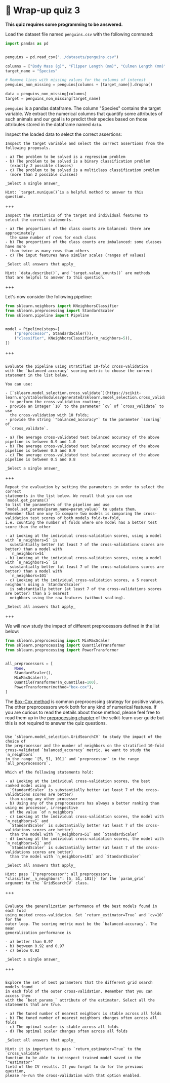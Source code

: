 # 🏁 Wrap-up quiz 3

**This quiz requires some programming to be answered.**

Load the dataset file named `penguins.csv` with the following command:

```python
import pandas as pd


penguins = pd.read_csv("../datasets/penguins.csv")

columns = ["Body Mass (g)", "Flipper Length (mm)", "Culmen Length (mm)"]
target_name = "Species"

# Remove lines with missing values for the columns of interest
penguins_non_missing = penguins[columns + [target_name]].dropna()

data = penguins_non_missing[columns]
target = penguins_non_missing[target_name]
```

`penguins` is a pandas dataframe. The column "Species" contains the target
variable. We extract the numerical columns that quantify some attributes of such
animals and our goal is to predict their species based on those attributes
stored in the dataframe named `data`.

Inspect the loaded data to select the correct assertions:

```{admonition} Question
Inspect the target variable and select the correct assertions from the
following proposals.

- a) The problem to be solved is a regression problem
- b) The problem to be solved is a binary classification problem
  (exactly 2 possible classes)
- c) The problem to be solved is a multiclass classification problem
  (more than 2 possible classes)

_Select a single answer_

Hint: `target.nunique()`is a helpful method to answer to this question.
```

+++

```{admonition} Question
Inspect the statistics of the target and individual features to
select the correct statements.

- a) The proportions of the class counts are balanced: there are approximately
  the same number of rows for each class
- b) The proportions of the class counts are imbalanced: some classes have more
  than twice as many rows than others
- c) The input features have similar scales (ranges of values)

_Select all answers that apply_

Hint: `data.describe()`, and `target.value_counts()` are methods
that are helpful to answer to this question.
```

+++

Let's now consider the following pipeline:

```python
from sklearn.neighbors import KNeighborsClassifier
from sklearn.preprocessing import StandardScaler
from sklearn.pipeline import Pipeline


model = Pipeline(steps=[
    ("preprocessor", StandardScaler()),
    ("classifier", KNeighborsClassifier(n_neighbors=5)),
])
```

+++

```{admonition} Question

Evaluate the pipeline using stratified 10-fold cross-validation
with the `balanced-accuracy` scoring metric to choose the correct
statement in the list below.

You can use:

- [`sklearn.model_selection.cross_validate`](https://scikit-learn.org/stable/modules/generated/sklearn.model_selection.cross_validate.html)
  to perform the cross-validation routine;
- provide an integer `10` to the parameter `cv` of `cross_validate` to use
  the cross-validation with 10 folds;
- provide the string `"balanced_accuracy"` to the parameter `scoring` of
  `cross_validate`.

- a) The average cross-validated test balanced accuracy of the above pipeline is between 0.9 and 1.0
- b) The average cross-validated test balanced accuracy of the above pipeline is between 0.8 and 0.9
- c) The average cross-validated test balanced accuracy of the above pipeline is between 0.5 and 0.8

_Select a single answer_
```

+++

```{admonition} Question
Repeat the evaluation by setting the parameters in order to select the correct
statements in the list below. We recall that you can use `model.get_params()`
to list the parameters of the pipeline and use
`model.set_params(param_name=param_value)` to update them.
Remember that one way to compare two models is comparing the cross-validation test scores of both models fold-to-fold,
i.e. counting the number of folds where one model has a better test score than the other

- a) Looking at the individual cross-validation scores, using a model with `n_neighbors=5` is
  substantially better (at least 7 of the cross-validations scores are better) than a model with
  `n_neighbors=51`
- b) Looking at the individual cross-validation scores, using a model with `n_neighbors=5` is
  substantially better (at least 7 of the cross-validations scores are better) than a model with
  `n_neighbors=101`
- c) Looking at the individual cross-validation scores, a 5 nearest neighbors using a `StandardScaler`
  is substantially better (at least 7 of the cross-validations scores are better) than a 5 nearest
  neighbors using the raw features (without scaling).

_Select all answers that apply_
```

+++

We will now study the impact of different preprocessors defined in the list below:

```python
from sklearn.preprocessing import MinMaxScaler
from sklearn.preprocessing import QuantileTransformer
from sklearn.preprocessing import PowerTransformer


all_preprocessors = [
    None,
    StandardScaler(),
    MinMaxScaler(),
    QuantileTransformer(n_quantiles=100),
    PowerTransformer(method="box-cox"),
]
```

The [Box-Cox
method](https://en.wikipedia.org/wiki/Power_transform#Box%E2%80%93Cox_transformation)
is common preprocessing strategy for positive values. The other preprocessors
work both for any kind of numerical features. If you are curious to read the
details about those method, please feel free to read them up in the
[preprocessing
chapter](https://scikit-learn.org/stable/modules/preprocessing.html) of the
scikit-learn user guide but this is not required to answer the quiz questions.

```{admonition} Question

Use `sklearn.model_selection.GridSearchCV` to study the impact of the choice of
the preprocessor and the number of neighbors on the stratified 10-fold
cross-validated `balanced_accuracy` metric. We want to study the `n_neighbors`
in the range `[5, 51, 101]` and `preprocessor` in the range
`all_preprocessors`.

Which of the following statements hold:

- a) Looking at the individual cross-validation scores, the best ranked model using a
  `StandardScaler` is substantially better (at least 7 of the cross-validations scores are better)
  than using any other processor
- b) Using any of the preprocessors has always a better ranking than using no processor, irrespective
  of the value `of n_neighbors`
- c) Looking at the individual cross-validation scores, the model with `n_neighbors=5` and
  `StandardScaler` is substantially better (at least 7 of the cross-validations scores are better)
  than the model with `n_neighbors=51` and `StandardScaler`
- d) Looking at the individual cross-validation scores, the model with `n_neighbors=51` and
  `StandardScaler` is substantially better (at least 7 of the cross-validations scores are better)
  than the model with `n_neighbors=101` and `StandardScaler`

_Select all answers that apply_

Hint: pass `{"preprocessor": all_preprocessors, "classifier__n_neighbors": [5, 51, 101]}` for the `param_grid` argument to the `GridSearchCV` class.
```

+++

```{admonition} Question

Evaluate the generalization performance of the best models found in each fold
using nested cross-validation. Set `return_estimator=True` and `cv=10` for the
outer loop. The scoring metric must be the `balanced-accuracy`. The mean
generalization performance is

- a) better than 0.97
- b) between 0.92 and 0.97
- c) below 0.92

_Select a single answer_
```

+++

```{admonition} Question

Explore the set of best parameters that the different grid search models found
in each fold of the outer cross-validation. Remember that you can access them
with the `best_params_` attribute of the estimator. Select all the statements that are true.

- a) The tuned number of nearest neighbors is stable across all folds
- b) The tuned number of nearest neighbors changes often across all folds
- c) The optimal scaler is stable across all folds
- d) The optimal scaler changes often across all folds

_Select all answers that apply_

Hint: it is important to pass `return_estimator=True` to the `cross_validate`
function to be able to introspect trained model saved in the `"estimator"`
field of the CV results. If you forgot to do for the previous question,
please re-run the cross-validation with that option enabled.
```
